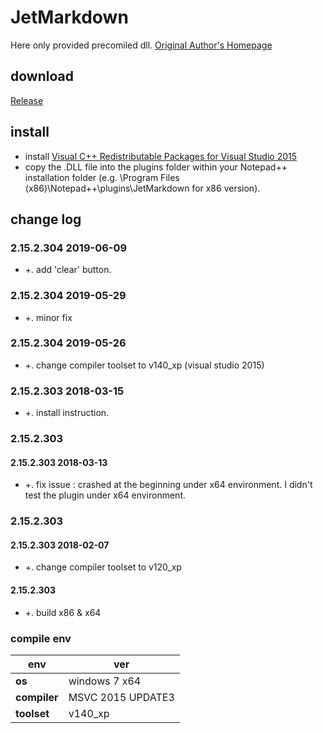 ﻿# JetMarkdown
Here only provided precomiled dll. [Original Author's Homepage](https://github.com/gclxry/NppMarkdown)

## download

[Release](https://github.com/JetNpp/JetMarkdown/tree/master/bin "Release")

## install
- install [Visual C++ Redistributable Packages for Visual Studio 2015](https://www.microsoft.com/en-us/download/details.aspx?id=48145)
- copy the .DLL file into the plugins folder within your Notepad++ installation folder (e.g. \Program Files (x86)\Notepad++\plugins\JetMarkdown for x86 version).

## change log
### 2.15.2.304 2019-06-09
- +. add 'clear' button.

### 2.15.2.304 2019-05-29
- +. minor fix

### 2.15.2.304 2019-05-26
- +. change compiler toolset to v140_xp (visual studio 2015)

### 2.15.2.303 2018-03-15
- +. install instruction.

### 2.15.2.303
#### 2.15.2.303 2018-03-13
- +. fix issue : crashed at the beginning under x64 environment. I didn't test the plugin under x64 environment.

### 2.15.2.303
#### 2.15.2.303 2018-02-07
- +. change compiler toolset to v120_xp

#### 2.15.2.303
- +. build x86 & x64

### compile env
|env   | ver|
| - | - |
|__os__|windows 7 x64|
|__compiler__|MSVC 2015 UPDATE3|
|__toolset__|v140_xp|
